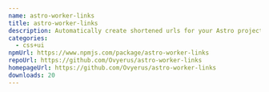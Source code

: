 ```yaml
---
name: astro-worker-links
title: astro-worker-links
description: Automatically create shortened urls for your Astro project via worker-links
categories:
  - css+ui
npmUrl: https://www.npmjs.com/package/astro-worker-links
repoUrl: https://github.com/Ovyerus/astro-worker-links
homepageUrl: https://github.com/Ovyerus/astro-worker-links
downloads: 20
---
```

